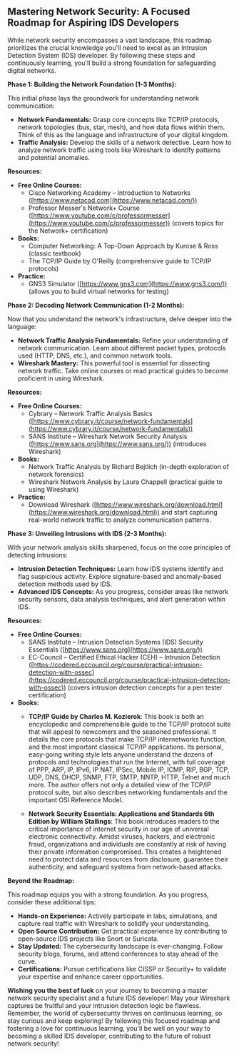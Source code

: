 ## Mastering Network Security: A Focused Roadmap for Aspiring IDS Developers

While network security encompasses a vast landscape, this roadmap prioritizes the crucial knowledge you'll need to excel as an Intrusion Detection System (IDS) developer. By following these steps and continuously learning, you'll build a strong foundation for safeguarding digital networks.

**Phase 1: Building the Network Foundation (1-3 Months):**

This initial phase lays the groundwork for understanding network communication:

* **Network Fundamentals:** Grasp core concepts like TCP/IP protocols, network topologies (bus, star, mesh), and how data flows within them. Think of this as the language and infrastructure of your digital kingdom.
* **Traffic Analysis:** Develop the skills of a network detective. Learn how to analyze network traffic using tools like Wireshark to identify patterns and potential anomalies.

**Resources:**

* **Free Online Courses:**
    * Cisco Networking Academy – Introduction to Networks ([https://www.netacad.com](https://www.netacad.com/))
    * Professor Messer's Network+ Course ([https://www.youtube.com/c/professormesser](https://www.youtube.com/c/professormesser)) (covers topics for the Network+ certification)
* **Books:**
    * Computer Networking: A Top-Down Approach by Kurose & Ross (classic textbook)
    * The TCP/IP Guide by O'Reilly (comprehensive guide to TCP/IP protocols)
* **Practice:**
    * GNS3 Simulator ([https://www.gns3.com](https://www.gns3.com/)) (allows you to build virtual networks for testing)

**Phase 2: Decoding Network Communication (1-2 Months):**

Now that you understand the network's infrastructure, delve deeper into the language:

* **Network Traffic Analysis Fundamentals:** Refine your understanding of network communication. Learn about different packet types, protocols used (HTTP, DNS, etc.), and common network tools.
* **Wireshark Mastery:** This powerful tool is essential for dissecting network traffic. Take online courses or read practical guides to become proficient in using Wireshark.

**Resources:**

* **Free Online Courses:**
    * Cybrary – Network Traffic Analysis Basics ([https://www.cybrary.it/course/network-fundamentals](https://www.cybrary.it/course/network-fundamentals))
    * SANS Institute – Wireshark Network Security Analysis ([https://www.sans.org](https://www.sans.org/)) (introduces Wireshark)
* **Books:**
    * Network Traffic Analysis by Richard Bejtlich (in-depth exploration of network forensics)
    * Wireshark Network Analysis by Laura Chappell (practical guide to using Wireshark)
* **Practice:**
    * Download Wireshark ([https://www.wireshark.org/download.html](https://www.wireshark.org/download.html)) and start capturing real-world network traffic to analyze communication patterns.

**Phase 3: Unveiling Intrusions with IDS (2-3 Months):**

With your network analysis skills sharpened, focus on the core principles of detecting intrusions:

* **Intrusion Detection Techniques:** Learn how IDS systems identify and flag suspicious activity. Explore signature-based and anomaly-based detection methods used by IDS.
* **Advanced IDS Concepts:** As you progress, consider areas like network security sensors, data analysis techniques, and alert generation within IDS.

**Resources:**

* **Free Online Courses:**
    * SANS Institute – Intrusion Detection Systems (IDS) Security Essentials ([https://www.sans.org](https://www.sans.org/))
    * EC-Council – Certified Ethical Hacker (CEH) – Intrusion Detection ([https://codered.eccouncil.org/course/practical-intrusion-detection-with-ossec](https://codered.eccouncil.org/course/practical-intrusion-detection-with-ossec)) (covers intrusion detection concepts for a pen tester certification)
* **Books:**
    * **TCP/IP Guide by Charles M. Kozierok**: This book is both an encyclopedic and comprehensible guide to the TCP/IP protocol suite that will appeal to newcomers and the seasoned professional. It details the core protocols that make TCP/IP internetworks function, and the most important classical TCP/IP applications. Its personal, easy-going writing style lets anyone understand the dozens of protocols and technologies that run the Internet, with full coverage of PPP, ARP, IP, IPv6, IP NAT, IPSec, Mobile IP, ICMP, RIP, BGP, TCP, UDP, DNS, DHCP, SNMP, FTP, SMTP, NNTP, HTTP, Telnet and much more. The author offers not only a detailed view of the TCP/IP protocol suite, but also describes networking fundamentals and the important OSI Reference Model.
  
    * **Network Security Essentials: Applications and Standards 6th Edition by William Stallings**: This book introduces readers to the critical importance of internet security in our age of universal electronic connectivity. Amidst viruses, hackers, and electronic fraud, organizations and individuals are constantly at risk of having their private information compromised. This creates a heightened need to protect data and resources from disclosure, guarantee their authenticity, and safeguard systems from network-based attacks.
  
**Beyond the Roadmap:**

This roadmap equips you with a strong foundation. As you progress, consider these additional tips:

* **Hands-on Experience:** Actively participate in labs, simulations, and capture real traffic with Wireshark to solidify your understanding.
* **Open Source Contribution:** Get practical experience by contributing to open-source IDS projects like Snort or Suricata.
* **Stay Updated:** The cybersecurity landscape is ever-changing. Follow security blogs, forums, and attend conferences to stay ahead of the curve.
* **Certifications:** Pursue certifications like CISSP or Security+ to validate your expertise and enhance career opportunities.


**Wishing you the best of luck** on your journey to becoming a master network security specialist and a future IDS developer! May your Wireshark captures be fruitful and your intrusion detection logic be flawless. Remember, the world of cybersecurity thrives on continuous learning, so stay curious and keep exploring! 
By following this focused roadmap and fostering a love for continuous learning, you'll be well on your way to becoming a skilled IDS developer, contributing to the future of robust network security!

